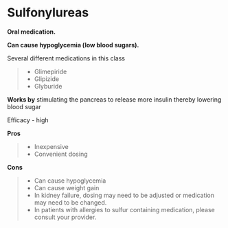 # Sulfonylureas

**Oral medication.**

**Can cause hypoglycemia (low blood sugars).**

Several different medications in this class

> - Glimepiride
> - Glipizide
> - Glyburide

**Works by** stimulating the pancreas to release
more insulin thereby lowering blood sugar

Efficacy - high

**Pros**

> - Inexpensive
> - Convenient dosing

**Cons**

> - Can cause hypoglycemia
> - Can cause weight gain
> - In kidney failure, dosing may need to be adjusted or medication may
>   need to be changed.
> - In patients with allergies to sulfur containing medication, please
>   consult your provider.
